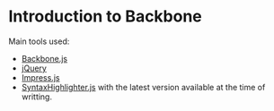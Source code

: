 Introduction to Backbone
============

Main tools used:
* [Backbone.js](href='http://documentcloud.github.com/backbone/')
* [jQuery](href='http://jquery.com/')
* [Impress.js](href='http://bartaz.github.com/impress.js')
* [SyntaxHighlighter.js](href='http://alexgorbatchev.com/SyntaxHighlighter')
with the latest version available at the time of writting.